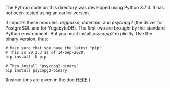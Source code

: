 The Python code on this directory was developed using Python 3.7.3. It has not been tested using an earlier version.

It imports these modules: _argparse_, _datetime_, and _psycopg2_ (the driver for PostgreSQL and for YugabyteDB). The first two are brought by the standard Python environment. But you must install _psycopg2_ explicitly. Use the binary version, thus:

```
# Make sure that you have the latest "pip".
# This is 20.2.3 as of 14-Sep-2020.
pip install -U pip

# Then install "psycopg2-binary"
pip install psycopg2-binary
```
(Instructions are given in the doc [HERE](https://docs.yugabyte.com/latest/quick-start/build-apps/python/ysql-psycopg2/).)

